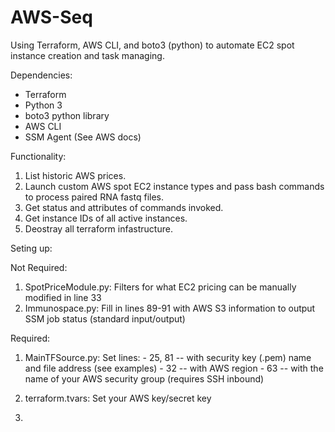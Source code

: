 # AWS-Seq
Using Terraform, AWS CLI, and boto3 (python) to automate EC2 spot instance creation and task managing.

Dependencies:

  - Terraform
  - Python 3
  - boto3 python library
  - AWS CLI
  - SSM Agent (See AWS docs)


Functionality:

  1. List historic AWS prices.
  2. Launch custom AWS spot EC2 instance types and pass bash commands to process paired RNA fastq files.
  3. Get status and attributes of commands invoked.
  4. Get instance IDs of all active instances.
  5. Deostray all terraform infastructure.


Seting up:

  Not Required: 
  1. SpotPriceModule.py: Filters for what EC2 pricing can be manually modified in line 33
  2. Immunospace.py: Fill in lines 89-91 with AWS S3 information to output SSM job status (standard input/output)
  
  Required:
  1.  MainTFSource.py: Set lines:
                      - 25, 81 -- with security key (.pem) name and file address (see examples) 
                      - 32     -- with AWS region
                      - 63     -- with the name of your AWS security group (requires SSH inbound)
  
  2.  terraform.tvars: Set your AWS key/secret key
  
  3. 
